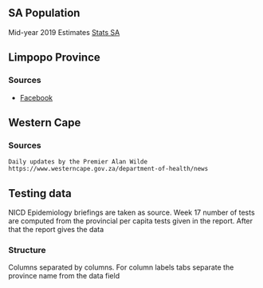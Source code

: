 

## SA Population

Mid-year 2019 Estimates [Stats SA](https://www.statssa.gov.za/publications/P0302/P03022019.pdf)

## Limpopo Province

### Sources
- [Facebook](https://www.facebook.com/LimpopoDepartmentOfHealthBophelong)


## Western Cape

### Sources
    Daily updates by the Premier Alan Wilde 
    https://www.westerncape.gov.za/department-of-health/news

## Testing data

NICD Epidemiology briefings are taken as source. Week 17 number of tests are computed from the provincial per capita tests given in the report. After that the report gives the data
### Structure

Columns separated by columns. For column labels tabs separate the province name from the data field
   
